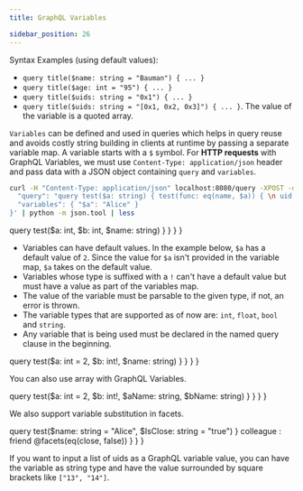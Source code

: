 ```yaml
---
title: GraphQL Variables

sidebar_position: 26
---
```


Syntax Examples (using default values):

* `query title($name: string = "Bauman") { ... }`
* `query title($age: int = "95") { ... }`
* `query title($uids: string = "0x1") { ... }`
* `query title($uids: string = "[0x1, 0x2, 0x3]") { ... }`. The value of the variable is a quoted array.

`Variables` can be defined and used in queries which helps in query reuse and avoids costly string building in clients at runtime by passing a separate variable map. A variable starts with a `$` symbol.
For **HTTP requests** with GraphQL Variables, we must use `Content-Type: application/json` header and pass data with a JSON object containing `query` and `variables`.

```sh
curl -H "Content-Type: application/json" localhost:8080/query -XPOST -d $'
  "query": "query test($a: string) { test(func: eq(name, $a)) { \n uid \n name \n } }",
  "variables": { "$a": "Alice" }
}' | python -m json.tool | less
```


query test($a: int, $b: int, $name: string) 
      }
    }
  }
}


* Variables can have default values. In the example below, `$a` has a default value of `2`. Since the value for `$a` isn't provided in the variable map, `$a` takes on the default value.
* Variables whose type is suffixed with a `!` can't have a default value but must have a value as part of the variables map.
* The value of the variable must be parsable to the given type, if not, an error is thrown.
* The variable types that are supported as of now are: `int`, `float`, `bool` and `string`.
* Any variable that is being used must be declared in the named query clause in the beginning.


query test($a: int = 2, $b: int!, $name: string) 
      }
    }
  }
}


You can also use array with GraphQL Variables.


query test($a: int = 2, $b: int!, $aName: string, $bName: string) 
      }
    }
  }
}


We also support variable substitution in facets.


query test($name: string = "Alice", $IsClose: string = "true") 
    }
      colleague : friend @facets(eq(close, false)) 
    }
  }
}



If you want to input a list of uids as a GraphQL variable value, you can have the variable as string type and
have the value surrounded by square brackets like `["13", "14"]`.
